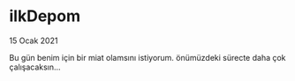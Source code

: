 # ilkDepom
15 Ocak 2021

Bu gün benim için bir miat olamsını istiyorum.
önümüzdeki sürecte daha çok çalışacaksın...
